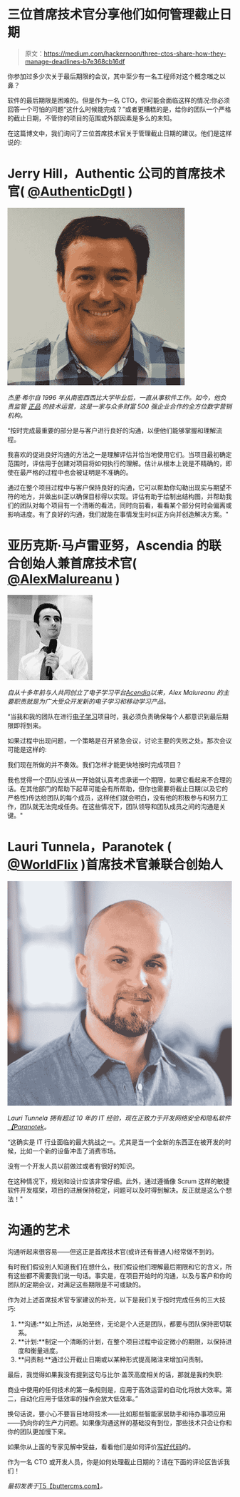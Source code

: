 # 三位首席技术官分享他们如何管理截止日期

> 原文：<https://medium.com/hackernoon/three-ctos-share-how-they-manage-deadlines-b7e368cb16df>

你参加过多少次关于最后期限的会议，其中至少有一名工程师对这个概念嗤之以鼻？

软件的最后期限是困难的。但是作为一名 CTO，你可能会面临这样的情况:你必须回答一个可怕的问题“这什么时候能完成？”或者更糟糕的是，给你的团队一个严格的截止日期，不管你的项目的范围或外部因素是多么的未知。

在这篇博文中，我们询问了三位首席技术官关于管理截止日期的建议。他们是这样说的:

# Jerry Hill，Authentic 公司的首席技术官( [@AuthenticDgtl](http://authenticdgtl/) )

![](img/d16cc079e6004938e32d5595ef9a9a39.png)

*杰里·希尔自 1996 年从南密西西比大学毕业后，一直从事软件工作。如今，他负责监管* [*正品*](https://beauthentic.digital/) *的技术运营，这是一家与众多财富 500 强企业合作的全方位数字营销机构。*

“按时完成最重要的部分是与客户进行良好的沟通，以便他们能够掌握和理解流程。

我喜欢的促进良好沟通的方法之一是理解评估并恰当地使用它们。当项目最初确定范围时，评估用于创建对项目将如何执行的理解。估计从根本上说是不精确的，即使在最严格的过程中也会被证明是不准确的。

通过在整个项目过程中与客户保持良好的沟通，它可以帮助你勾勒出现实与期望不符的地方，并做出纠正以确保目标得以实现。评估有助于绘制出结构图，并帮助我们的团队对每个项目有一个清晰的看法，同时向前看，看看某个部分何时会偏离或影响进度。有了良好的沟通，我们就能在事情发生时纠正方向并创造解决方案。"

# 亚历克斯·马卢雷亚努，Ascendia 的联合创始人兼首席技术官( [@AlexMalureanu](https://twitter.com/alexmalureanu?lang=en-gb) )

![](img/a701a0a5d5d1d3bf1070f457b41c13c3.png)

*自从十多年前与人共同创立了电子学习平台*[*Acendia*](http://www.ascendia.ro/)*以来，Alex Malureanu 的主要职责就是为广大受众开发新的电子学习和移动学习产品。*

“当我和我的团队在进行[电子学习](https://hackernoon.com/tagged/elearning)项目时，我必须负责确保每个人都意识到最后期限即将到来。

如果过程中出现问题，一个策略是召开紧急会议，讨论主要的失败之处。那次会议可能是这样的:

我们现在所做的并不奏效。我们怎样才能更快地按时完成项目？

我也觉得一个团队应该从一开始就认真考虑承诺一个期限，如果它看起来不合理的话。在其他部门的帮助下起草可能会有所帮助，但你也需要将截止日期(以及它的严格性)传达给团队的每个成员，这样他们就会明白，没有他的积极参与和努力工作，团队就无法完成任务。在这些情况下，团队领导和团队成员之间的沟通是关键。"

# Lauri Tunnela，Paranotek ( [@WorldFlix](https://twitter.com/WorldFlix) )首席技术官兼联合创始人

![](img/c352ee39d9ca5b668b02c5062b582d13.png)

*Lauri Tunnela 拥有超过 10 年的 IT 经验，现在正致力于开发网络安全和隐私软件*[*【Paranotek*](https://www.paranotek.com/)*。*

“这确实是 IT 行业面临的最大挑战之一。尤其是当一个全新的东西正在被开发的时候，比如一个新的设备冲击了消费市场。

没有一个开发人员以前做过或者有很好的知识。

在这种情况下，规划和设计应该非常仔细。此外，通过遵循像 Scrum 这样的敏捷软件开发框架，项目的进展保持稳定，问题可以及时得到解决。反正就是这么个想法！"

# 沟通的艺术

沟通听起来很容易——但这正是首席技术官(或许还有普通人)经常做不到的。

有时我们假设别人知道我们在想什么，我们假设他们理解最后期限和它的含义，所有这些都不需要我们说一句话。事实是，在项目开始时的沟通，以及与客户和你的团队的定期会议，对满足这些期限是不可或缺的。

作为对上述首席技术官专家建议的补充，以下是我们关于按时完成任务的三大技巧:

1.  **沟通:**如上所述，从始至终，无论是个人还是团队，都要与团队保持密切联系。
2.  **计划:**制定一个清晰的计划，在整个项目过程中设定微小的期限，以保持进度和衡量进度。
3.  **问责制:**通过公开截止日期或以某种形式提高赌注来增加问责制。

最后，我觉得如果我没有提到这句与比尔·盖茨高度相关的话，那就是我的失职:

商业中使用的任何技术的第一条规则是，应用于高效运营的自动化将放大效率。第二，自动化应用于低效率的操作会放大低效率。”

换句话说，要小心不要盲目地将技术——比如那些智能家居助手和待办事项应用——扔向你的生产力问题。如果像沟通这样的基础没有到位，那些技术只会让你和你的团队更加慢下来。

如果你从上面的专家见解中受益，看看他们是如何评价[写好代码](https://buttercms.com/blog/three-ctos-answer-what-is-good-code)的。

作为一名 CTO 或开发人员，你是如何处理截止日期的？请在下面的评论区告诉我们！

*最初发表于*[T5【buttercms.com】](https://buttercms.com/blog/three-ctos-reveal-how-they-deal-with-deadlines)*。*